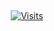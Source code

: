 &nbsp;<div align="center">
  [![Visits](https://komarev.com/ghpvc/?username=radiocompany&logo=GitHub&label=github%20visits&color=336699&logoColor=white&style=flat-square)](https://github.com/radiocompany)
</div>
